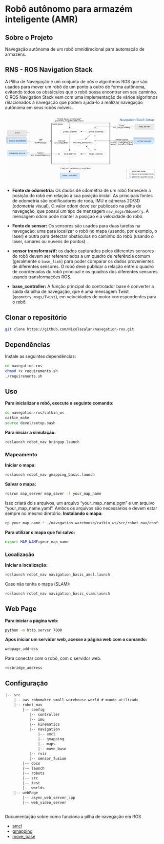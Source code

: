 # Robô autônomo para armazém inteligente (AMR)

## **Sobre o Projeto**
Navegação autônoma de um robô omnidirecional para automação de armazéns. 

## RNS - ROS Navigation Stack
A Pilha de Navegação é um conjunto de nós e algoritmos ROS que são usados ​​para mover um robô de um ponto a outro de forma autônoma, evitando todos os obstáculos que o robô possa encontrar em seu caminho. O ROS Navigation Stack vem com uma implementação de vários algoritmos relacionados à navegação que podem ajudá-lo a realizar navegação autônoma em seus robôs móveis.

![RNS](/catkin_ws/src/robot_nav/docs/rns.png)

* **Fonte de odometria:** Os dados de odometria de um robô fornecem a posição do robô em relação à sua posição inicial. As principais fontes de odometria são codificadores de roda, IMU e câmeras 2D/3D (odometria visual). O valor odom deve ser publicado na pilha de navegação, que possui um tipo de mensagem `nav_msgs/Odometry`. A mensagem odom pode manter a posição e a velocidade do robô.

* **Fonte do sensor:** Os sensores são usados ​​para duas tarefas na navegação: uma para localizar o robô no mapa (usando, por exemplo, o laser) e outra para detectar obstáculos no caminho do robô (usando o laser, sonares ou nuvens de pontos) .

* **sensor transforms/tf:** os dados capturados pelos diferentes sensores do robô devem ser referenciados a um quadro de referência comum (geralmente o `base_link`) para poder comparar os dados provenientes de diferentes sensores. O robô deve publicar a relação entre o quadro de coordenadas do robô principal e os quadros dos diferentes sensores usando transformações ROS.
 
* **base_controller:** A função principal do controlador base é converter a saída da pilha de navegação, que é uma mensagem Twist (`geometry_msgs/Twist`), em velocidades de motor correspondentes para o robô.
## Clonar o repositório
```bash
git clone https://github.com/Nicolasalan/navegation-ros.git
```
## **Dependências**
Instale as seguintes dependências:
```bash
cd navegation-ros
chmod +x requirements.sh
./requirements.sh
```
## **Uso**
**Para inicializar o robô, execute o seguinte comando:**
```bash
cd navegation-ros/catkin_ws
catkin_make
source devel/setup.bash
```
**Para iniciar a simulação:**
```bash
roslaunch robot_nav bringup.launch
```
### Mapeamento
**Iniciar o mapa:**
```bash
roslaunch robot_nav gmapping_basic.launch
```
**Salvar o mapa:**
```bash
rosrun map_server map_saver -f your_map_name
```
Isso criará dois arquivos, um arquivo “your_map_name.pgm” e um arquivo “your_map_name.yaml”. Ambos os arquivos são necessários e devem estar sempre no mesmo diretório.
**Instalando o mapa:**
```bash
cp your_map_name.* ~/navegation-warehouse/catkin_ws/src/robot_nav/configs/navigation/maps/
```
**Para utilizar o mapa que foi salvo:**
```bash
export MAP_NAME=your_map_name
```
### Localização
**Iniciar a localização:**
```bash
roslaunch robot_nav navigation_basic_amcl.launch
```
Caso não tenha o mapa (SLAM):
```bash
roslaunch robot_nav navigation_basic_slam.launch
```
## Web Page
**Para iniciar a página web:**
```bash
python -m http.server 7000
```
**Apos iniciar um servidor web, acesse a página web com o comando:**
```bash
webpage_address
```
Para conectar com o robô, com o servidor web:
```bash
rosbridge_address
```

## **Configuração**
```
|-- src
    |-- aws-robomaker-small-warehouse-world # mundo utilizado
    |-- robot_nav
        |-- config
           |-- controller 
           |-- imu
           |-- kinematics
           |-- navigation
               |-- amcl
               |-- gmapping
               |-- maps
               |-- move_base
           |-- rviz
           |-- sensor_fusion
        |-- docs
        |-- launch
        |-- robots
        |-- src
        |-- test
        |-- worlds
    |-- webPage
        |-- async_web_server_cpp
        |-- web_video_server
        
```
Documentação sobre como funciona a pilha de navegação em ROS
* [amcl](https://github.com/Nicolasalan/navegation-ros/tree/main/catkin_ws/src/robot_nav/configs/navigation/amcl)
* [gmapping](https://github.com/Nicolasalan/navegation-ros/tree/main/catkin_ws/src/robot_nav/configs/navigation/gmapping)
* [move_base](https://github.com/Nicolasalan/navegation-ros/tree/main/catkin_ws/src/robot_nav/configs/navigation/gmapping)
